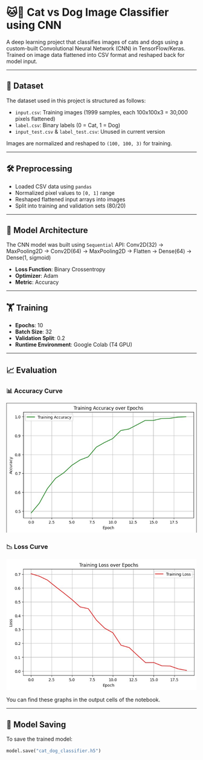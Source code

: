 # 🐱🐶 Cat vs Dog Image Classifier using CNN

A deep learning project that classifies images of cats and dogs using a custom-built Convolutional Neural Network (CNN) in TensorFlow/Keras. Trained on image data flattened into CSV format and reshaped back for model input.

---

## 📂 Dataset

The dataset used in this project is structured as follows:

- `input.csv`: Training images (1999 samples, each 100x100x3 = 30,000 pixels flattened)
- `label.csv`: Binary labels (0 = Cat, 1 = Dog)
- `input_test.csv` & `label_test.csv`: Unused in current version

Images are normalized and reshaped to `(100, 100, 3)` for training.

---

## 🛠️ Preprocessing

- Loaded CSV data using `pandas`
- Normalized pixel values to `[0, 1]` range
- Reshaped flattened input arrays into images
- Split into training and validation sets (80/20)

---

## 🧠 Model Architecture

The CNN model was built using `Sequential` API:
Conv2D(32) → MaxPooling2D →
Conv2D(64) → MaxPooling2D →
Flatten → Dense(64) → Dense(1, sigmoid)


- **Loss Function**: Binary Crossentropy  
- **Optimizer**: Adam  
- **Metric**: Accuracy

---

## 🏋️ Training

- **Epochs**: 10  
- **Batch Size**: 32  
- **Validation Split**: 0.2  
- **Runtime Environment**: Google Colab (T4 GPU)

---

## 📈 Evaluation

### 📊 Accuracy Curve
![Accuracy](accuracy_curve.jpg)

### 📉 Loss Curve
![Loss](Loss_curve.jpg)


You can find these graphs in the output cells of the notebook.

---

## 💾 Model Saving

To save the trained model:
```python
model.save("cat_dog_classifier.h5")

